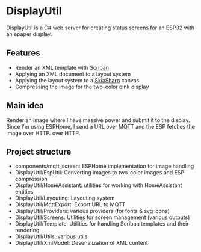 # DisplayUtil

DisplayUtil is a C# web server for creating status screens for an ESP32 with an 
epaper display.

## Features

 - Render an XML template with [Scriban](https://github.com/scriban/scriban)
 - Applying an XML document to a layout system
 - Applying the layout system to a [SkiaSharp](https://github.com/mono/SkiaSharp) canvas
 - Compressing the image for the two-color eInk display

## Main idea

Render an image where I have massive power and submit it to the display.
Since I'm using ESPHome, I send a URL over MQTT and the ESP fetches the image over HTTP.
over HTTP.

## Project structure

 - components/mqtt_screen: ESPHome implementation for image handling
 - DisplayUtil/EspUtil: Converting images to two-color images and ESP compression
 - DisplayUtil/HomeAssistant: utilities for working with HomeAssistant entities
 - DisplayUtil/Layouting: Layouting system
 - DisplayUtil/MqttExport: Export URL to MQTT
 - DisplayUtil/Providers: various providers (for fonts & svg icons)
 - DisplayUtil/Screens: Utilities for screen management (various outputs)
 - DisplayUtil/Template: Utilities for handling Scriban templates and their rendering
 - DisplayUtil/Utils: various utils
 - DisplayUtil/XmlModel: Deserialization of XML content